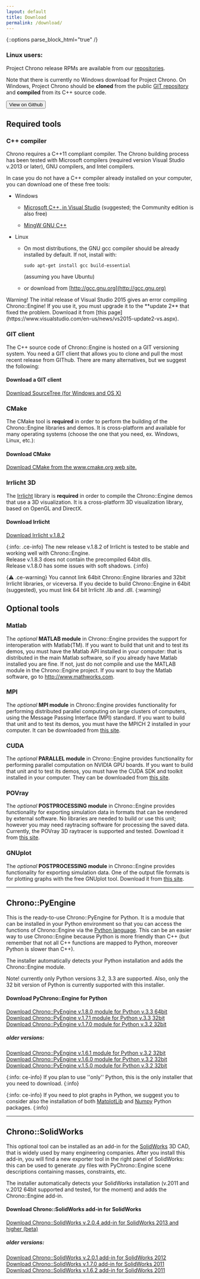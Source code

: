 ```yaml
---
layout: default
title: Download
permalink: /download/
---
```


{::options parse_block_html="true" /}

### Linux users:
Project Chrono release RPMs are available from our [repositories](http://projectchrono.org/repos/projectchrono-repo-0.1.0-1.noarch.rpm).

Note that there is currently no Windows download for Project Chrono. On Windows, Project Chrono should be **cloned** from the public [GIT repository](https://github.com/projectchrono/chrono) and **compiled** from its C++ source code.

<div>
<a href="https://github.com/projectchrono/chrono">
<button type="button" class="btn btn-default btn-lg"> <i class="fa fa-github-square fa-1x"></i> 
View on Github 
</button>
</a>
</div>


Required tools
--------------

### C++ compiler 

Chrono requires a C++11 compliant compiler. The Chrono building process has been tested with Microsoft compilers (required version Visual Studio v.2013 or later), GNU compilers, and Intel compilers.

<div class="ce-info">

In case you do not have a C++ compiler already installed on your computer, you can download one of these free tools:

* Windows 

  * [Microsoft C++, in Visual Studio](https://www.visualstudio.com)  (suggested; the Community edition is also free)
  
  * [MingW GNU C++](http://www.mingw.org/wiki/InstallationHOWTOforMinGW)
  
* Linux 

  * On most distributions, the GNU gcc compiler should be already installed by default. If not, install with:  
	```
	sudo apt-get install gcc build-essential 
	```  
    (assuming you have Ubuntu) 
   
  * or download from [http://gcc.gnu.org](http://gcc.gnu.org)
</div>

<div class="ce-danger">
Warning! The initial release of Visual Studio 2015 gives an 
error compiling Chrono::Engine! If you use it, you must upgrade it to 
the **update 2** that fixed the problem. Download it from 
[this page](https://www.visualstudio.com/en-us/news/vs2015-update2-vs.aspx). 
</div>


### GIT client

The C++ source code of Chrono::Engine is hosted on a GIT versioning system. 
You need a GIT client that allows you to clone and pull the most recent release from GIThub. 
There are many alternatives, but we suggest the following:

<div class="well">
<h4> <span class="glyphicon glyphicon-download-alt"></span> Download a GIT client</h4>
<a href="https://www.sourcetreeapp.com/">Download SourceTree (for Windows and OS X)</a>
</div>
	
### CMake

The CMake tool is **required** in order to perform the building of the
Chrono::Engine libraries and demos. It is cross-platform and available
for many operating systems (choose the one that you need, ex. Windows,
Linux, etc.):

<div class="well">
<h4> <span class="glyphicon glyphicon-download-alt"></span> Download CMake</h4>
<a href="http://www.cmake.org/cmake/resources/software.html">Download CMake from the www.cmake.org web site.</a>
</div>

### Irrlicht 3D

The [Irrlicht](http://irrlicht.sourceforge.net/downloads.html) library
is **required** in order to compile the Chrono::Engine demos that use a
3D visualization. It is a cross-platform 3D visualization library, based
on OpenGL and DirectX.

<div class="well">
<h4> <span class="glyphicon glyphicon-download-alt"></span> Download Irrlicht</h4>
<a href="http://downloads.sourceforge.net/irrlicht/irrlicht-1.8.2.zip">Download Irrlicht v.1.8.2 </a>
</div>


{:info: .ce-info}
The new release v.1.8.2 of Irrlicht is tested to be stable and working well with Chrono::Engine.  
Release v.1.8.3 does not contain the precompiled 64bit dlls.  
Release v.1.8.0 has some issues with soft shadows.
{:info}

{:warning: .ce-warning}
You cannot link 64bit Chrono::Engine libraries and 32bit Irrlicht libraries, or viceversa. If you decide to build Chrono::Engine in 64bit (suggested), you must link 64 bit Irrlicht .lib and .dll. 
{:warning}


Optional tools
--------------

### Matlab

The *optional* **MATLAB module** in Chrono::Engine provides the support
for interoperation with Matlab(TM). If you want to build that unit and
to test its demos, you must have the Matlab API installed in your
computer: that is distributed in the main Matlab software, so if you
already have Matlab installed you are fine. If not, just do not compile and use the
MATLAB module in the Chrono::Engine project. If you want to buy the
Matlab software, go to
[<http://www.mathworks.com>](http://www.mathworks.com).

### MPI

The *optional* **MPI module** in Chrono::Engine provides functionality
for performing distributed parallel computing on large clusters of
computers, using the Message Passing Interface (MPI) standard. If you
want to build that unit and to test its demos, you must have the MPICH 2
installed in your computer. It can be downloaded from [this
site](http://www.mcs.anl.gov/research/projects/mpich2/downloads/index.php?s=downloads).

### CUDA

The *optional* **PARALLEL module** in Chrono::Engine provides functionality
for performing parallel computation on NVIDIA GPU boards. If you want to
build that unit and to test its demos, you must have the CUDA SDK and
toolkit installed in your computer. They can be downloaded from [this
site](http://developer.nvidia.com/object/cuda_downloads.html).

### POVray

The *optional* **POSTPROCESSING module** in Chrono::Engine provides
functionality for exporting simulation data in formats that can be
rendered by external software. No libraries are needed to build or use
this unit; however you may need raytracing software for
processing the saved data. Currently, the POVray 3D raytracer is
supported and tested. Download it from [this
site](http://www.povray.org).

### GNUplot

The *optional* **POSTPROCESSING module** in Chrono::Engine provides
functionality for exporting simulation data. One of the output file formats 
is for plotting graphs with the free GNUplot tool. Download it from [this
site](http://www.gnuplot.info).




---


Chrono::PyEngine
----------------

This is the ready-to-use Chrono::PyEngine for Python. It is a module
that can be installed in your Python environment so that you can access
the functions of Chrono::Engine via the [Python
language](http://www.python.org). This can be an easier way to use
Chrono::Engine because Python is more friendly than C++ (but remember
that not all C++ functions are mapped to Python, moreover Python is
slower than C++).

The installer automatically detects your Python installation and adds
the Chrono::Engine module.

Note! currently only Python versions 3.2, 3.3 are supported. Also, only
the 32 bit version of Python is currently supported with this installer.


<div class="well">
<h4> <span class="glyphicon glyphicon-download-alt"></span> Download PyChrono::Engine for Python</h4>

<a href="http://www.chronoengine.info/download/PyChronoEngine_v1.8.0.exe"> Download Chrono::PyEngine v.1.8.0 module for Python v.3.3 64bit</a><br />
<a href="http://www.chronoengine.info/download/PyChronoEngine_v1.7.1.exe"> Download Chrono::PyEngine v.1.7.1 module for Python v.3.3 32bit</a><br />
<a href="http://www.chronoengine.info/download/PyChronoEngine_v1.7.0.exe"> Download Chrono::PyEngine v.1.7.0 module for Python v.3.2 32bit</a><br />

<h5> older versions:</h5>

<a href="http://www.chronoengine.info/download/ChronoEngine_for_Python_v1.61.exe"> Download Chrono::PyEngine v.1.6.1 module for Python v.3.2 32bit</a><br />
<a href="http://www.chronoengine.info/download/ChronoEngine_for_Python_v1.60.exe"> Download Chrono::PyEngine v.1.6.0 module for Python v.3.2 32bit</a><br />
<a href="http://www.chronoengine.info/download/ChronoEngine_for_Python_v1.50.exe"> Download Chrono::PyEngine v.1.5.0 module for Python v.3.2 32bit</a>

</div>

{:info: ce-info} 
If you plan to use ''only'' Python, this is the only installer that you need to download.
{:info}



{:info: ce-info}
If you need to plot graphs in Python, we suggest you to consider also the installation of both 
[MatplotLib](http://matplotlib.org/downloads.html) and 
[Numpy](http://www.numpy.org) 
Python packages.
{:info}

---


Chrono::SolidWorks
------------------

This optional tool can be installed as an add-in for the
[SolidWorks](http://www.SolidWorks.com) 3D CAD, that is widely used by
many engineering companies. After you install this add-in, you will find
a new exporter tool in the right panel of SolidWorks: this can be used
to generate .py files with PyChrono::Engine scene descriptions
containing masses, constraints, etc.

The installer automatically detects your SolidWorks installation (v.2011
and v.2012 64bit supported and tested, for the moment) and adds the
Chrono::Engine add-in.

		  
<div class="well">
<h4> <span class="glyphicon glyphicon-download-alt"></span> Download Chrono::SolidWorks add-in for SolidWorks</h4>
<a href="http://www.chronoengine.info/download/ChronoEngine_SolidWorks_v2.04.exe"> Download Chrono::SolidWorks v.2.0.4 add-in for SolidWorks 2013 and higher (beta)</a><br />

<h5> older versions:</h5>

<a href="http://www.chronoengine.info/download/ChronoEngine_SolidWorks_v2.01.exe"> Download Chrono::SolidWorks v.2.0.1 add-in for SolidWorks 2012</a><br />
<a href="http://www.chronoengine.info/download/ChronoEngine_SolidWorks_v1.70.exe"> Download Chrono::SolidWorks v.1.7.0 add-in for SolidWorks 2011</a><br />
<a href="http://www.chronoengine.info/download/ChronoEngine_SolidWorks_v1.62.exe"> Download Chrono::SolidWorks v.1.6.2 add-in for SolidWorks 2011</a>

</div>
